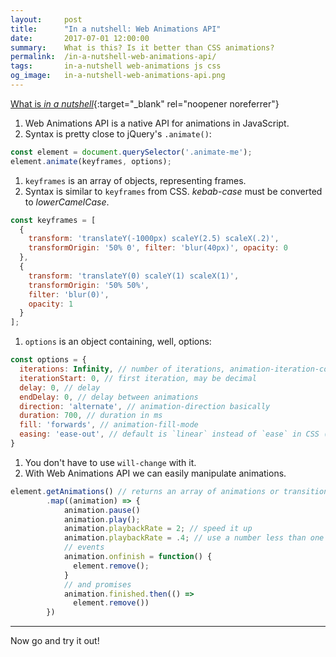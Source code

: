 ```yaml
---
layout:     post
title:      "In a nutshell: Web Animations API"
date:       2017-07-01 12:00:00
summary:    What is this? Is it better than CSS animations?
permalink:  /in-a-nutshell-web-animations-api/
tags:       in-a-nutshell web-animations js css
og_image:   in-a-nutshell-web-animations-api.png
---
```


[What is *in a nutshell*](/tag/in-a-nutshell/){:target="_blank" rel="noopener noreferrer"}

1. Web Animations API is a native API for animations in JavaScript.
1. Syntax is pretty close to jQuery's `.animate()`: 
```js 
const element = document.querySelector('.animate-me');
element.animate(keyframes, options);
```
1. `keyframes` is an array of objects, representing frames. 
1. Syntax is similar to `keyframes` from CSS. *kebab-case* must be converted to *lowerCamelCase*.
```js
const keyframes = [
  { 
    transform: 'translateY(-1000px) scaleY(2.5) scaleX(.2)', 
    transformOrigin: '50% 0', filter: 'blur(40px)', opacity: 0 
  },
  { 
    transform: 'translateY(0) scaleY(1) scaleX(1)',
    transformOrigin: '50% 50%',
    filter: 'blur(0)',
    opacity: 1 
  }
];
```
1. `options` is an object containing, well, options:
```js
const options = {
  iterations: Infinity, // number of iterations, animation-iteration-count
  iterationStart: 0, // first iteration, may be decimal
  delay: 0, // delay 
  endDelay: 0, // delay between animations 
  direction: 'alternate', // animation-direction basically 
  duration: 700, // duration in ms
  fill: 'forwards', // animation-fill-mode
  easing: 'ease-out', // default is `linear` instead of `ease` in CSS (animation-timing-function)
}
```
1. You don't have to use `will-change` with it.
1. With Web Animations API we can easily manipulate animations.
```js
element.getAnimations() // returns an array of animations or transitions applied to our element using CSS or WAAPI
        .map((animation) => {
            animation.pause()
            animation.play();
            animation.playbackRate = 2; // speed it up
            animation.playbackRate = .4; // use a number less than one to slow it down
            // events
            animation.onfinish = function() {
              element.remove();
            }
            // and promises
            animation.finished.then(() =>
              element.remove())
        })
```

--------
Now go and try it out!